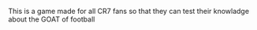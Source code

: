 This is a game made for all CR7 fans so that they can test their knowladge about the GOAT of football
